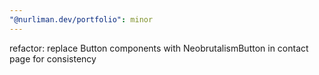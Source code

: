 ```yaml
---
"@nurliman.dev/portfolio": minor
---
```


refactor: replace Button components with NeobrutalismButton in contact page for consistency
